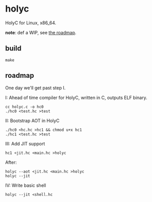 # holyc

HolyC for Linux, x86_64.

**note**: def a WIP, see [the roadmap](#roadmap).

## build

```
make
```

## roadmap

One day we'll get past step I.

I: Ahead of time compiler for HolyC, written in C, outputs ELF binary.

    cc holyc.c -o hc0
    ./hc0 <test.hc >test

II: Bootstrap AOT in HolyC

    ./hc0 <hc.hc >hc1 && chmod u+x hc1
    ./hc1 <test.hc >test

III: Add JIT support

    hc1 <jit.hc <main.hc >holyc

After:

    holyc --aot <jit.hc <main.hc >holyc
    holyc --jit

IV: Write basic shell

    holyc --jit <shell.hc
